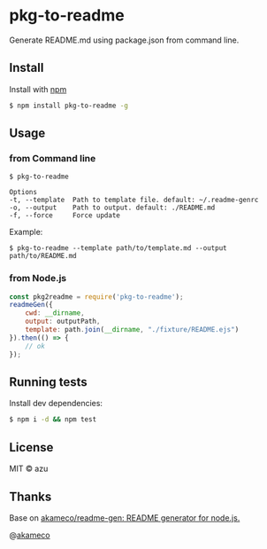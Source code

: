 # pkg-to-readme

Generate README.md using package.json from command line.

## Install

Install with [npm](https://www.npmjs.com/)

```sh
$ npm install pkg-to-readme -g
```

## Usage

### from Command line

```
$ pkg-to-readme

Options
-t, --template  Path to template file. default: ~/.readme-genrc
-o, --output    Path to output. default: ./README.md 
-f, --force     Force update

```

Example:

```
$ pkg-to-readme --template path/to/template.md --output path/to/README.md
```

### from Node.js

```js
const pkg2readme = require('pkg-to-readme');
readmeGen({
    cwd: __dirname,
    output: outputPath,
    template: path.join(__dirname, "./fixture/README.ejs")
}).then(() => {
    // ok
});
```

## Running tests

Install dev dependencies:

```sh
$ npm i -d && npm test
```

## License

MIT © azu

## Thanks

Base on [akameco/readme-gen: README generator for node.js.](https://github.com/akameco/readme-gen "akameco/readme-gen: README generator for node.js.")

@[akameco](https://github.com/akameco "akameco")
